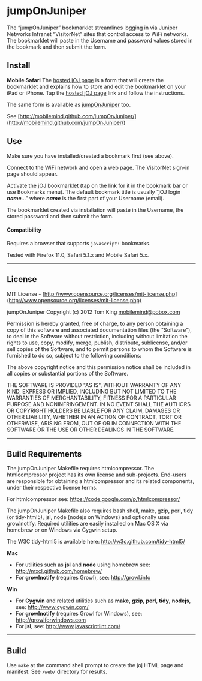 # jumpOnJuniper #

The “jumpOnJuniper” bookmarklet streamlines logging in via Juniper Networks Infranet 
“VisitorNet” sites that control access to WiFi networks. The bookmarklet will paste in the 
Username and password values stored in the bookmark and then submit the form.

## Install ##

**Mobile Safari**
The [hosted jOJ page](http://mmind.me/joj) is a form that will create the bookmarklet and
explains how to store and edit the bookmarklet on your iPad or iPhone. Tap the
[hosted jOJ page](http://mmind.me/jOJ) link and follow the instructions.

The same form is available as [jumpOnJuniper](http://mobilemind.github.com/jumpOnJuniper/) too.
		
See [http://mobilemind.github.com/jumpOnJuniper/](http://mobilemind.github.com/jumpOnJuniper/)

## Use ##

Make sure you have installed/created a bookmark first (see above).

Connect to the WiFi network and open a web page. The VisitorNet sign-in page should appear.

Activate the jOJ bookmarklet (tap on the link for it in the bookmark bar or use Bookmarks
menu). The default bookmark title is usually “jOJ login ___name___&hellip;” where ___name___ is the
first part of your Username (email).

The bookmarklet created via installation will paste in the Username, the stored password 
and then submit the form.

#### Compatibility

Requires a browser that supports ````javascript:```` bookmarks.

Tested with Firefox 11.0, Safari 5.1.x and Mobile Safari 5.x.

----------

## License ##

MIT License - [http://www.opensource.org/licenses/mit-license.php](http://www.opensource.org/licenses/mit-license.php)

jumpOnJuniper
Copyright (c) 2012 Tom King <mobilemind@pobox.com>

Permission is hereby granted, free of charge, to any person obtaining
a copy of this software and associated documentation files (the
"Software"), to deal in the Software without restriction, including
without limitation the rights to use, copy, modify, merge, publish,
distribute, sublicense, and/or sell copies of the Software, and to
permit persons to whom the Software is furnished to do so, subject to
the following conditions:

The above copyright notice and this permission notice shall be
included in all copies or substantial portions of the Software.

THE SOFTWARE IS PROVIDED "AS IS", WITHOUT WARRANTY OF ANY KIND,
EXPRESS OR IMPLIED, INCLUDING BUT NOT LIMITED TO THE WARRANTIES OF
MERCHANTABILITY, FITNESS FOR A PARTICULAR PURPOSE AND
NONINFRINGEMENT. IN NO EVENT SHALL THE AUTHORS OR COPYRIGHT HOLDERS BE
LIABLE FOR ANY CLAIM, DAMAGES OR OTHER LIABILITY, WHETHER IN AN ACTION
OF CONTRACT, TORT OR OTHERWISE, ARISING FROM, OUT OF OR IN CONNECTION
WITH THE SOFTWARE OR THE USE OR OTHER DEALINGS IN THE SOFTWARE.

----------

## Build Requirements ##

The jumpOnJuniper Makefile requires htmlcompressor. The htmlcompressor project has its own license
and sub-projects. End-users are responsible for obtaining a htmlcompressor and its related
components, under their respective license terms.

For htmlcompressor see: <https://code.google.com/p/htmlcompressor/>

The jumpOnJuniper Makefile also requires bash shell, make, gzip, perl, tidy (or tidy-html5), jsl,
node (nodejs on Windows) and optionally uses growlnotify. Required utilities are easily
installed on Mac OS X via homebrew or on Windows via Cygwin setup.

The W3C tidy-html5 is available here: <http://w3c.github.com/tidy-html5/>

**Mac**

* For utilities such as **jsl** and **node** using homebrew see: <http://mxcl.github.com/homebrew/>
* For **growlnotify** (requires Growl), see: <http://growl.info>

**Win**

* For **Cygwin** and related utilities such as **make**, **gzip**, **perl**, **tidy**, **nodejs**,
see: <http://www.cygwin.com/>
* For **growlnotify** (requires Growl for Windows), see: <http://growlforwindows.com>
* For **jsl**, see: <http://www.javascriptlint.com/>

----------

## Build ##

Use ````make```` at the command shell prompt to create the joj HTML page and manifest.
See ````/web/```` directory for results.
